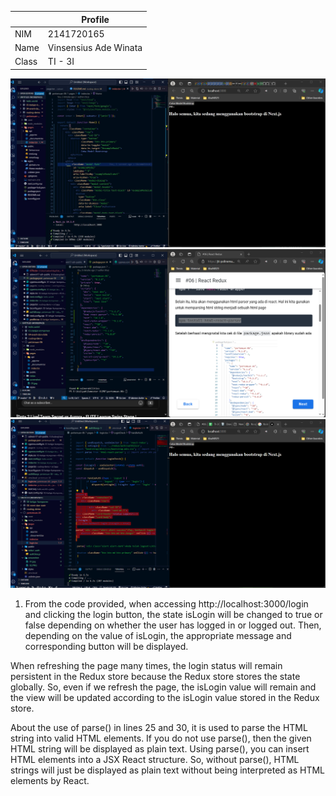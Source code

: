 |  | Profile |
|--|--|
| NIM |  2141720165|
| Name | Vinsensius Ade Winata|
| Class | TI - 3I |

![Screenshot](screenshot/01.PNG)
![Screenshot](screenshot/02.PNG)
![Screenshot](screenshot/03.PNG)
1. From the code provided, when accessing http://localhost:3000/login and clicking the login button, the state isLogin will be changed to true or false depending on whether the user has logged in or logged out. Then, depending on the value of isLogin, the appropriate message and corresponding button will be displayed.

When refreshing the page many times, the login status will remain persistent in the Redux store because the Redux store stores the state globally. So, even if we refresh the page, the isLogin value will remain and the view will be updated according to the isLogin value stored in the Redux store.

About the use of parse() in lines 25 and 30, it is used to parse the HTML string into valid HTML elements. If you do not use parse(), then the given HTML string will be displayed as plain text. Using parse(), you can insert HTML elements into a JSX React structure. So, without parse(), HTML strings will just be displayed as plain text without being interpreted as HTML elements by React.

